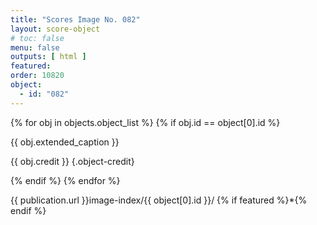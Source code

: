 ```yaml
---
title: "Scores Image No. 082"
layout: score-object
# toc: false
menu: false
outputs: [ html ]
featured: 
order: 10820
object:
  - id: "082"
---
```


{% for obj in objects.object_list %}
{% if obj.id == object[0].id %}

{{ obj.extended_caption }}

{{ obj.credit }} {.object-credit}

{% endif %}
{% endfor %}

<div class="object-credit object-url is-print-only">

{{ publication.url }}image-index/{{ object[0].id }}/ {% if featured %}*{% endif %}

</div>
